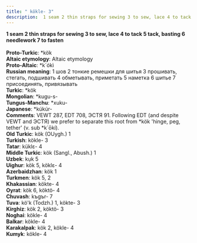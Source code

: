 ```yaml
---
title: " kökle- 3"
description:  1 seam 2 thin straps for sewing 3 to sew, lace 4 to tack 5 tack, basting 6 needlework 7 to fasten
---
```

<p data-pagefind-weight="0.5">
<strong> 1 seam 2 thin straps for sewing 3 to sew, lace 4 to tack 5 tack, basting 6 needlework 7 to fasten</strong><br><br>
<strong>Proto-Turkic</strong>:  *kök<br>
<strong>Altaic etymology</strong>:  Altaic etymology<br>
<strong> Proto-Altaic</strong>:  *k`ókì<br>
<strong>Russian meaning</strong>:  1 шов 2 тонкие ремешки для шитья 3 прошивать, стегать, подшивать 4 обметывать, приметать 5 наметка 6 шитье 7 присоединять, привязывать<br>
<strong>Turkic</strong>:  *kök<br>
<strong>Mongolian</strong>:  *kugu-s-<br>
<strong>Tungus-Manchu</strong>:  *xuku-<br>
<strong>Japanese</strong>:  *kúkúr-<br>
<strong>Comments</strong>:  VEWT 287, EDT 708, ЭСТЯ 91. Following EDT (and despite VEWT and ЭСТЯ) we prefer to separate this root from *kök 'hinge, peg, tether' (v. sub *k`ōkí).<br>
<strong>Old Turkic</strong>:  kök (OUygh.) 1<br>
<strong>Turkish</strong>:  kökle- 3<br>
<strong>Tatar</strong>:  küklɛ- 4<br>
<strong>Middle Turkic</strong>:  kök (Sangl., Abush.) 1<br>
<strong>Uzbek</strong>:  kụk 5<br>
<strong>Uighur</strong>:  kök 5, köklɛ- 4<br>
<strong>Azerbaidzhan</strong>:  kök 1<br>
<strong>Turkmen</strong>:  kök 5, 2<br>
<strong>Khakassian</strong>:  kökte- 4<br>
<strong>Oyrat</strong>:  kök 6, köktö- 4<br>
<strong>Chuvash</strong>:  kъgъr- 7<br>
<strong>Tuva</strong>:  kö'k (Todzh.) 1, kökte- 3<br>
<strong>Kirghiz</strong>:  kök 2, köktö- 3<br>
<strong>Noghai</strong>:  kökle- 4<br>
<strong>Balkar</strong>:  kökle- 4<br>
<strong>Karakalpak</strong>:  kök 2, kökle- 4<br>
<strong>Kumyk</strong>:  kökle- 4<br>

</p>
